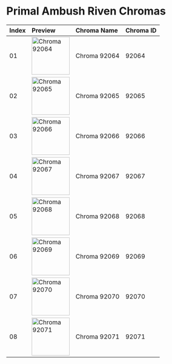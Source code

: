 # Primal Ambush Riven Chromas

| Index | Preview | Chroma Name | Chroma ID |
|:---|:---|:---|:---|
| 01 | <img src='https://raw.communitydragon.org/latest/plugins/rcp-be-lol-game-data/global/default/v1/champion-chroma-images/92/92064.png' alt='Chroma 92064' width='100'> | Chroma 92064 | 92064 |
| 02 | <img src='https://raw.communitydragon.org/latest/plugins/rcp-be-lol-game-data/global/default/v1/champion-chroma-images/92/92065.png' alt='Chroma 92065' width='100'> | Chroma 92065 | 92065 |
| 03 | <img src='https://raw.communitydragon.org/latest/plugins/rcp-be-lol-game-data/global/default/v1/champion-chroma-images/92/92066.png' alt='Chroma 92066' width='100'> | Chroma 92066 | 92066 |
| 04 | <img src='https://raw.communitydragon.org/latest/plugins/rcp-be-lol-game-data/global/default/v1/champion-chroma-images/92/92067.png' alt='Chroma 92067' width='100'> | Chroma 92067 | 92067 |
| 05 | <img src='https://raw.communitydragon.org/latest/plugins/rcp-be-lol-game-data/global/default/v1/champion-chroma-images/92/92068.png' alt='Chroma 92068' width='100'> | Chroma 92068 | 92068 |
| 06 | <img src='https://raw.communitydragon.org/latest/plugins/rcp-be-lol-game-data/global/default/v1/champion-chroma-images/92/92069.png' alt='Chroma 92069' width='100'> | Chroma 92069 | 92069 |
| 07 | <img src='https://raw.communitydragon.org/latest/plugins/rcp-be-lol-game-data/global/default/v1/champion-chroma-images/92/92070.png' alt='Chroma 92070' width='100'> | Chroma 92070 | 92070 |
| 08 | <img src='https://raw.communitydragon.org/latest/plugins/rcp-be-lol-game-data/global/default/v1/champion-chroma-images/92/92071.png' alt='Chroma 92071' width='100'> | Chroma 92071 | 92071 |
